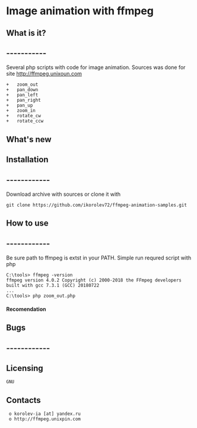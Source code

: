 # Image animation with ffmpeg


##  What is it?
##  -----------
Several php scripts with code for image animation. Sources was done for site http://ffmpeg.unixoun.com


	+	zoom_out
	+	pan_down
	+	pan_left
	+	pan_right
	+	pan_up
	+	zoom_in
	+	rotate_cw
	+	rotate_ccw


##  What's new
	

##  Installation
##  ------------
Download archive with sources or clone it with 
```
git clone https://github.com/ikorolev72/ffmpeg-animation-samples.git
```


##  How to use
##  ------------
Be sure path to ffmpeg is extst in your PATH.
Simple run requred script with php
```
C:\tools> ffmpeg -version
ffmpeg version 4.0.2 Copyright (c) 2000-2018 the FFmpeg developers
built with gcc 7.3.1 (GCC) 20180722
...
C:\tools> php zoom_out.php
```

#### Recomendation

##  Bugs
##  ------------


  Licensing
  ---------
	GNU

  Contacts
  --------

     o korolev-ia [at] yandex.ru
     o http://ffmpeg.unixpin.com

